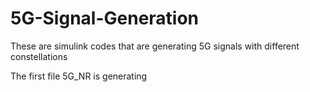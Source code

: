 # 5G-Signal-Generation
These are simulink codes that are generating 5G signals with different constellations

The first file 5G_NR is generating 

